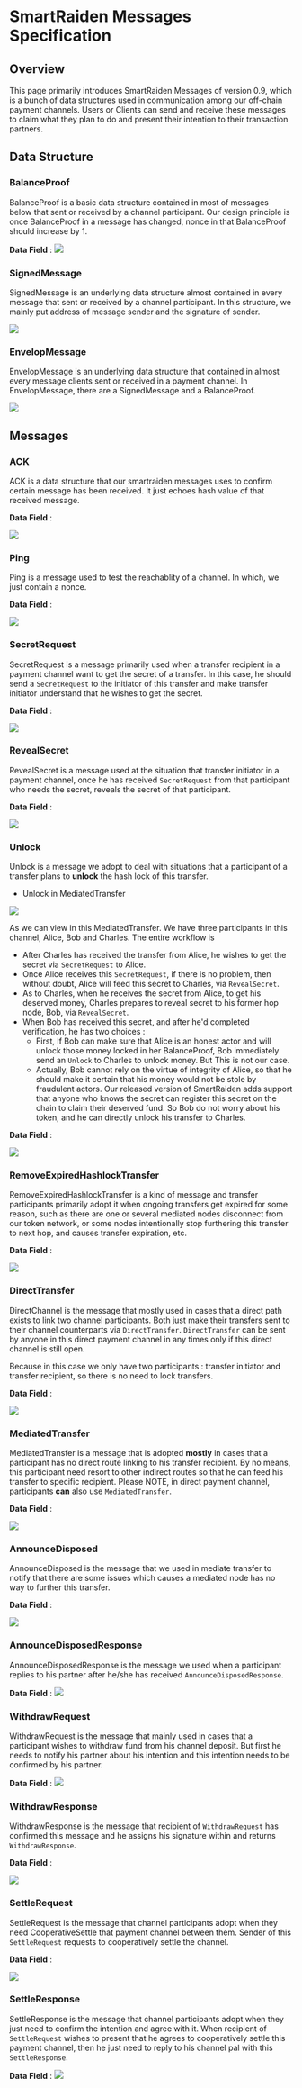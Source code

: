 # SmartRaiden Messages Specification
## Overview 
This page primarily introduces SmartRaiden Messages of version 0.9, which is a bunch of data structures used in communication among our off-chain payment channels. Users or Clients can send and receive these messages to claim what they plan to do and present their intention to their transaction partners. 

## Data Structure
### BalanceProof 
BalanceProof is a basic data structure contained in most of messages below that sent or received by a channel participant. Our design principle is once BalanceProof in a message has changed, nonce in that BalanceProof should increase by 1.

**Data Field** : 
![](./images/BalanceProof.png)


### SignedMessage
SignedMessage is an underlying data structure almost contained in every message that sent or received by a channel participant. In this structure, we mainly put address of message sender and the signature of sender.

![](./images/SignedMessage.png)

### EnvelopMessage
EnvelopMessage is an underlying data structure that contained in almost every message clients sent or received in a payment channel. In EnvelopMessage, there are a SignedMessage and a BalanceProof.

![](./images/EnvelopMessage.png)

## Messages

### ACK 
ACK is a data structure that our smartraiden messages uses to confirm certain message has been received. It just echoes hash value of that received message. 

**Data Field** : 

![](./images/ACK.png)
### Ping

Ping is a message used to test the reachablity of a channel. In which, we just contain a nonce. 

**Data Field** : 

![](./images/Ping.png)

### SecretRequest
SecretRequest is a message primarily used when a transfer recipient in a payment channel want to get the secret of a transfer. In this case, he should send a `SecretRequest` to the initiator of this transfer and make transfer initiator understand that he wishes to get the secret. 


**Data Field** : 

![](./images/SecretRequest.png)

### RevealSecret
RevealSecret is a message used at the situation that transfer initiator in a payment channel, once he has received `SecretRequest` from that participant who needs the secret, reveals the secret of that participant.


**Data Field** : 

![](./images/RevealSecret.png)

### Unlock
Unlock is a message we adopt to deal with situations that a participant of a transfer plans to **unlock** the hash lock of this transfer. 

- Unlock in MediatedTransfer

![](./images/Unlock_Mediate.png)

As we can view in this MediatedTransfer. We have three participants in this channel, Alice, Bob and Charles. The entire workflow is 

- After Charles has received the transfer from Alice, he wishes to get the secret via `SecretRequest` to Alice.
- Once Alice receives this `SecretRequest`, if there is no problem, then without doubt, Alice will feed this secret to Charles, via `RevealSecret`. 
- As to Charles, when he receives the secret from Alice, to get his deserved money, Charles prepares to reveal secret to his former hop node, Bob, via `RevealSecret`.
- When Bob has received this secret, and after he'd completed verification, he has two choices : 
    - First, If Bob can make sure that Alice is an honest actor and will unlock those money locked in her BalanceProof, Bob immediately send an `Unlock` to Charles to unlock money. But This is not our case.
    - Actually, Bob cannot rely on the virtue of integrity of Alice, so that he should make it certain that his money would not be stole by fraudulent actors. Our released version of SmartRaiden adds support that anyone who knows the secret can register this secret on the chain to claim their deserved fund. So Bob do not worry about his token, and he can directly unlock his transfer to Charles.
    
**Data Field** : 

![](./images/Unlock.png)

### RemoveExpiredHashlockTransfer
RemoveExpiredHashlockTransfer is a kind of message and transfer participants primarily adopt it when ongoing transfers get expired for some reason, such as there are one or several mediated nodes disconnect from our token network, or some nodes intentionally stop furthering this transfer to next hop, and causes transfer expiration, etc. 


**Data Field** : 

![](./images/RemoveExpiredHashlockTransfer.png)

### DirectTransfer
DirectChannel is the message that mostly used in cases that a direct path exists to link two channel participants. Both just make their transfers sent to their channel counterparts via `DirectTransfer`. `DirectTransfer` can be sent by anyone in this direct payment channel in any times only if this direct channel is still open.

Because in this case we only have two participants : transfer initiator and transfer recipient, so there is no need to lock transfers. 

**Data Field** : 

![](./images/DirectTransfer.png)

### MediatedTransfer
MediatedTransfer is a message that is adopted **mostly** in cases that a participant has no direct route linking to his transfer recipient. By no means, this participant need resort to other indirect routes so that he can feed his transfer to specific recipient. Please NOTE, in direct payment channel, participants **can** also use `MediatedTransfer`.


**Data Field** : 

![](./images/MediatedTransfer.png)

### AnnounceDisposed
AnnounceDisposed is the message that we used in mediate transfer to notify that there are some issues which causes a mediated node has no way to further this transfer.

**Data Field** : 

![](./images/AnnounceDiposed.png)

### AnnounceDisposedResponse
AnnounceDisposedResponse is the message we used when a participant replies to his partner after he/she has received `AnnounceDisposedResponse`. 

**Data Field** : 
![](./images/AnnounceDisposedResponse.png)

### WithdrawRequest
WithdrawRequest is the message that mainly used in cases that a participant wishes to withdraw fund from his channel deposit. But first he needs to notify his partner about his intention and this intention needs to be confirmed by his partner.

**Data Field** : 
![](./images/WithdrawRequest.png)

### WithdrawResponse
WithdrawResponse is the message that recipient of `WithdrawRequest` has confirmed this message and he assigns his signature within and returns `WithdrawResponse`. 

**Data Field** : 

![](./images/WithdrawResponse.png)

### SettleRequest
SettleRequest is the message that channel participants adopt when they need CooperativeSettle that payment channel between them. Sender of this `SettleRequest` requests to cooperatively settle the channel. 

**Data Field** : 

![](./images/SettleRequest.png)

### SettleResponse
SettleResponse is the message that channel participants adopt when they just need to confirm the intention and agree with it. When recipient of `SettleRequest` wishes to present that he agrees to cooperatively settle this payment channel, then he just need to reply to his channel pal with this `SettleResponse`. 

**Data Field** : 
![](./images/SettleResponse.png)
